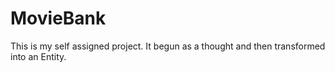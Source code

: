 # MovieBank
This is my self assigned project. It begun as a thought and then transformed into an Entity.
